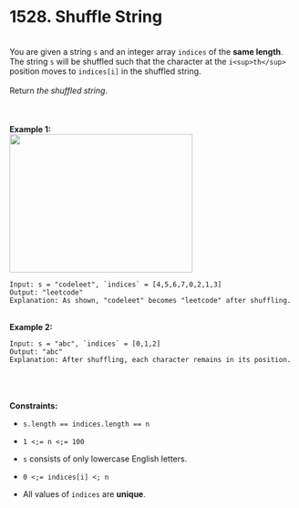 # 1528. Shuffle String

<br />You are given a string `s` and an integer array `indices` of the **same length**. The string `s` will be shuffled such that the character at the `i<sup>th</sup>` position moves to `indices[i]` in the shuffled string.<br />
<br />Return <em>the shuffled string</em>.<br />
<br /> <br />
<br />**Example 1:**<br />
<img alt="" src="https://assets.leetcode.com/uploads/2020/07/09/q1.jpg" style="width:321px;height:243px"/>
```
Input: s = "codeleet", `indices` = [4,5,6,7,0,2,1,3]
Output: "leetcode"
Explanation: As shown, "codeleet" becomes "leetcode" after shuffling.
```
<br />**Example 2:**<br />
```
Input: s = "abc", `indices` = [0,1,2]
Output: "abc"
Explanation: After shuffling, each character remains in its position.
```
<br /> <br />
<br />**Constraints:**<br />

* `s.length == indices.length == n`

* `1 <;= n <;= 100`

* `s` consists of only lowercase English letters.

* `0 <;= indices[i] <; n`

* All values of `indices` are **unique**.